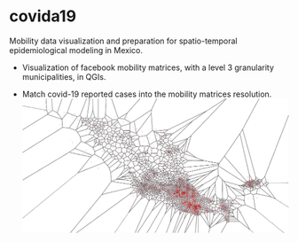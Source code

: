 # covida19
Mobility data visualization and preparation for spatio-temporal epidemiological modeling in Mexico.

- Visualization of facebook mobility matrices, with a level 3 granularity municipalities, in QGIs.

- Match covid-19 reported cases into the mobility matrices resolution. 
![demo](images/municipalitiesInsideVoronoi.png)
